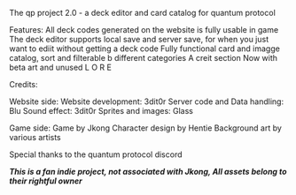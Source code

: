 The qp project 2.0 - a deck editor and card catalog for quantum protocol

Features: 
All deck codes generated on the website is fully usable in game
The deck editor supports local save and server save, for when you just want to ediit without getting a deck code
Fully functional card and imagge catalog, sort and filterable b different categories
A creit section
Now with beta art and unused L O R E 

Credits:

Website side: 
Website development: 3dit0r 
Server code and Data handling: Blu
Sound effect: 3dit0r
Sprites and images: Glass

Game side:
Game by Jkong
Character design by Hentie
Background art by various artists

Special thanks to the quantum protocol discord

***This is a fan indie project, not associated with Jkong, All assets belong to their rightful owner***
